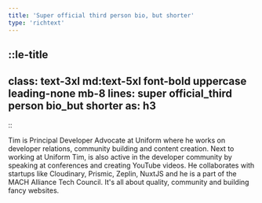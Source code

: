 ```yaml
---
title: 'Super official third person bio, but shorter'
type: 'richtext'
---
```


::le-title
---
class: text-3xl md:text-5xl font-bold uppercase leading-none mb-8
lines: super official_third person bio_but shorter
as: h3
---
::

<p class="text-xl mb-8 leading-relaxed">
  Tim is Principal Developer Advocate at Uniform where he works on
  developer relations, community building and content creation. Next to
  working at Uniform Tim, is also active in the developer community by
  speaking at conferences and creating YouTube videos. He collaborates
  with startups like Cloudinary, Prismic, Zeplin, NuxtJS and he is a
  part of the MACH Alliance Tech Council. It's all about quality,
  community and building fancy websites.
</p>
